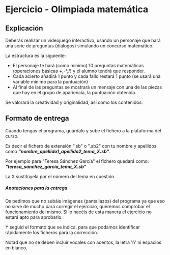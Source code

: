 # Ejercicio - Olimpiada matemática

## Explicación
Deberás realizar un videojuego interactivo, usando un personaje que hará una serie de preguntas (diálogos) simulando un concurso matemático.

La estructura es la siguiente:

* El personaje te hará (como mínimo) 10 preguntas matemáticas (operaciones básicas +,-*,/) y el alumno tendrá que responder.
* Cada acierto añadirá 1 punto y cada fallo restará 1 punto (se usará una variable mínimo para la puntuación)
* Al final de las preguntas se mostrará un mensaje con una de las piezas que hay en el grupo de apariencia, la puntuación obtenida.
 
Se valorará la creatividad y originalidad, así como los contenidos.

## Formato de entrega
Cuando tengas el programa, guárdalo y sube el fichero a la plataforma del curso. 

Es decir el fichero de extensión ".sb" o ".sb2" con tu nombre y apellidos como ***"nombre_apellido1_apellido2_tema_X.sb"***.

Por ejemplo para "Teresa Sánchez García" el fichero quedará como:
***"teresa_sanchez_garcia_tema_X.sb"***

La X sustitúyela por el número del tema en cuestión.

##### Anotaciones para la entrega
Os pedimos que no subáis imágenes (pantallazos) del programa ya que eso no sirve de mucho para corregir el ejercicio, queremos comprobar el funcionamiento del mismo. Si lo hacéis de esta manera el ejercicio no estará apto para aprobarlo.

Y seguid el formato que se indica, para que podamos identificar rápidamente los ficheros para la corrección.

Notad que no se deben incluir vocales con acentos, la letra 'ñ' ni espacios en blanco.
